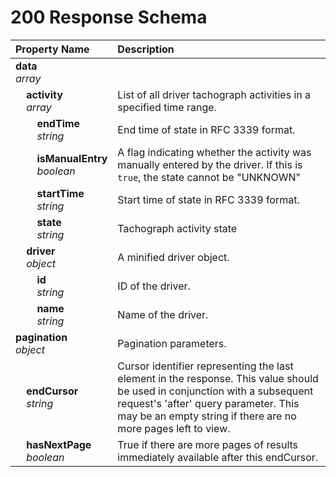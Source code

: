 # 200 Response Schema
| Property Name | Description |
| :------------ | :---------- |
| **data**<br/>_array_ |  |
| **&nbsp;&nbsp;&nbsp;&nbsp;activity**<br/>_&nbsp;&nbsp;&nbsp;&nbsp;array_ | List of all driver tachograph activities in a specified time range. |
| **&nbsp;&nbsp;&nbsp;&nbsp;&nbsp;&nbsp;&nbsp;&nbsp;endTime**<br/>_&nbsp;&nbsp;&nbsp;&nbsp;&nbsp;&nbsp;&nbsp;&nbsp;string_ | End time of state in RFC 3339 format. |
| **&nbsp;&nbsp;&nbsp;&nbsp;&nbsp;&nbsp;&nbsp;&nbsp;isManualEntry**<br/>_&nbsp;&nbsp;&nbsp;&nbsp;&nbsp;&nbsp;&nbsp;&nbsp;boolean_ | A flag indicating whether the activity was manually entered by the driver. If this is `true`, the state cannot be "UNKNOWN" |
| **&nbsp;&nbsp;&nbsp;&nbsp;&nbsp;&nbsp;&nbsp;&nbsp;startTime**<br/>_&nbsp;&nbsp;&nbsp;&nbsp;&nbsp;&nbsp;&nbsp;&nbsp;string_ | Start time of state in RFC 3339 format. |
| **&nbsp;&nbsp;&nbsp;&nbsp;&nbsp;&nbsp;&nbsp;&nbsp;state**<br/>_&nbsp;&nbsp;&nbsp;&nbsp;&nbsp;&nbsp;&nbsp;&nbsp;string_ | Tachograph activity state |
| **&nbsp;&nbsp;&nbsp;&nbsp;driver**<br/>_&nbsp;&nbsp;&nbsp;&nbsp;object_ | A minified driver object. |
| **&nbsp;&nbsp;&nbsp;&nbsp;&nbsp;&nbsp;&nbsp;&nbsp;id**<br/>_&nbsp;&nbsp;&nbsp;&nbsp;&nbsp;&nbsp;&nbsp;&nbsp;string_ | ID of the driver. |
| **&nbsp;&nbsp;&nbsp;&nbsp;&nbsp;&nbsp;&nbsp;&nbsp;name**<br/>_&nbsp;&nbsp;&nbsp;&nbsp;&nbsp;&nbsp;&nbsp;&nbsp;string_ | Name of the driver. |
| **pagination**<br/>_object_ | Pagination parameters. |
| **&nbsp;&nbsp;&nbsp;&nbsp;endCursor**<br/>_&nbsp;&nbsp;&nbsp;&nbsp;string_ | Cursor identifier representing the last element in the response. This value should be used in conjunction with a subsequent request's 'after' query parameter. This may be an empty string if there are no more pages left to view. |
| **&nbsp;&nbsp;&nbsp;&nbsp;hasNextPage**<br/>_&nbsp;&nbsp;&nbsp;&nbsp;boolean_ | True if there are more pages of results immediately available after this endCursor. |
